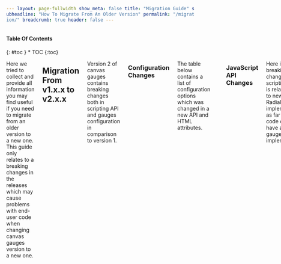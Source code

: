 ```yaml
---
layout: page-fullwidth
show_meta: false
title: "Migration Guide"
subheadline: "How To Migrate From An Older Version"
permalink: "/migration/"
breadcrumb: true
header: false
---
```

<style>
code {
    white-space: normal !important;
    word-break: break-all !important;
}
</style>

<div class="row">
<div class="medium-4 medium-push-8 columns" markdown="1">
<div class="panel radius toc" markdown="1">
<h4>Table Of Contents</h4>
{: #toc }
*  TOC
{:toc}
</div>
</div><!-- /.medium-4.columns -->

<div class="medium-8 medium-pull-4 columns" markdown="1" style="min-height:600px">

Here we tried to collect and provide all information you may find useful if you need to migrate from an older version to a new one. This guide only relates to a breaking changes in the releases which may cause problems with end-user code when changing canvas gauges version to a new one.

## Migration From v1.x.x to v2.x.x

Version 2 of canvas gauges contains breaking changes both in scripting API and gauges configuration in comparison to version 1.

### Configuration Changes

The table below contains a list of configuration options which was changed in a new API and HTML attributes.

| Old property | New property | New HTML attribute | Comments |
|---|---|---|---|
| valueFormat.int | valueFormatInt | data-value-format-int |  |
| valueFormat.dec | valueFormatDec | data-value-format-dec |  |
| updateValueOnAnimation | animatedValue | data-animated-value |  |
| glow | - | - | Removed from spec |
| animation.duration | animationDuration | data-animation-duration |  |
| animation.fn | animationRule | data-animation-rule |  |
| colors.plate | colorPlate | data-color-plate |  |
| colors.majorTicks | colorMajorTicks | data-color-major-ticks |  |
| colors.minorTicks | colorMinorTicks | data-color-minor-ticks |  |
| colors.title | colorTitle | data-color-title |  |
| colors.units | colorUnits | data-color-units |  |
| colors.numbers | colorNumbers | data-color-numbers |  |
| colors.needle.start | colorNeedle | data-color-needle |  |
| colors.needle.end | colorNeedleEnd | data-color-needle-end |  |
| colors.needle.circle.outerStart | colorNeedleCircleOuter | data-color-needle-circle-outer | only radial gauge |
| colors.needle.circle.outerEnd | colorNeedleCircleOuterEnd | data-color-needle-circle-outer-end | only radial gauge |
| colors.needle.circle.innerStart | colorNeedleCircleInner | data-color-needle-circle-inner | only radial gauge |
| colors.needle.circle.innerEnd | colorNeedleCircleInnerEnd | data-color-needle-circle-inner-end | only radial gauge |
| colors.needle.shadowUp | colorNeedleShadowUp | data-color-needle-shadow-up |  |
| colors.needle.shadowDown | colorNeedleShadowDown | data-color-needle-shadow-down |  |
| colors.valueBox.rectStart | colorValueBoxRect | data-color-value-box-rect  |  |
| colors.valueBox.rectEnd | colorValueBoxRectEnd | data-color-value-box-rect-end |  |
| colors.valueBox.background | colorValueBoxBackground | data-color-value-box-background |  |
| colors.valueBox.shadow | colorValueBoxShadow | data-color-value-box-shadow |  |
| colors.valueText.foreground | colorValueText | data-color-value-text |  |
| colors.valueText.shadow | colorValueTextShadow | data-color-value-text-shadow |  |
| colors.circle.shadow | colorBorderShadow | data-color-border-shadow |  |
| colors.circle.outerStart | colorBorderOuter | data-color-border-outer |  |
| colors.circle.outerEnd | colorBorderOuterEnd | data-color-border-end |  |
| colors.circle.middleStart | colorBorderMiddle | data-color-border-middle |  |
| colors.circle.middleEnd | colorBorderMiddleEnd | data-color-border-middle-end |  |
| colors.circle.innerStart | colorBorderInner | data-color-border-inner |  |
| colors.circle.innerEnd | colorBorderInnerEnd | data-color-border-inner-end |  |
| circles | borders | data-borders | transformed to boolean  |
| circles.outerVisible | borderOuterWidth | data-border-outer-width | transformed to numeric |
| circles.middleVisible | borderMiddleWidth | data-border-middle-width | transformed to numeric |
| circles.innerVisible | borderInnerWidth | data-border-inner-width | transformed to numeric |
| valueBox.visible | valueBox | data-value-box | truthy or falsy |
| valueText.visible | valueText | data-value-text | falsy or text |
| majorTicksFormat.int | majorTicksInt | data-major-ticks-int |  |
| majorTicksFormat.dec | majorTicksDec | data-major-ticks-dec |  |

### JavaScript API Changes

Here is a list of breaking changes for scripting API. It is related mainly to new RadialGauge implementation, as far as old code does not have any other gauges implementations.

| Old property | New property | Comments |
|---|---|---|
| Gauge(options) | RadialGauge(options) |  |
| updateConfig(options) | update(options) |  |
| setValue(value) | value | value is a property now, simply setter |
| getValue() | value | value is a property now, simply getter |
| clear() | - | removed as not required anymore |
| onready | - | removed as not required anymore |

</div><!-- /.medium-8.columns -->
</div><!-- /.row -->